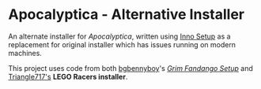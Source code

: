 Apocalyptica - Alternative Installer
===========================================

An alternate installer for _Apocalyptica_, written using [Inno Setup](http://www.jrsoftware.org/isinfo.php) as a replacement for original installer which has issues running on modern machines.

This project uses code from both [bgbennyboy](https://github.com/bgbennyboy)'s [_Grim Fandango Setup_](https://github.com/bgbennyboy/Grim-Fandango-Setup-and-Launcher)
and [Triangle717's](http://Triangle717.WordPress.com) **LEGO Racers installer**.